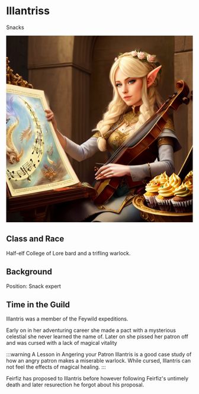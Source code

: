 # Illantriss

Snacks

![Illantris playing a guitar lute](Illantriss.png)

## Class and Race

Half-elf College of Lore bard and a trifling warlock.

## Background

Position: Snack expert

## Time in the Guild

Illantris was a member of the Feywild expeditions. 

Early on in her adventuring career she made a pact with a mysterious celestial she never learned the name of. Later on she pissed her patron off and was cursed with a lack of magical vitality

:::warning A Lesson in Angering your Patron
Illantris is a good case study of how an angry patron makes a miserable warlock. While cursed, Illantris can not feel the effects of magical healing. 
:::

Feirfiz has proposed to Illantris before however following Feirfiz's untimely death and later resurection he forgot about his proposal. 

